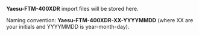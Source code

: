 **Yaesu-FTM-400XDR** import files will be stored here.

Naming convention: **Yaesu-FTM-400XDR-XX-YYYYMMDD** (where XX are your initials and YYYYMMDD is year-month-day).

